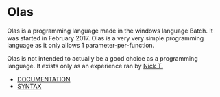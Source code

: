 # Olas
Olas is a programming language made in the windows language Batch. It was started in February 2017. Olas is a very very simple programming language as it only allows 1 parameter-per-function.

Olas is not intended to actually be a good choice as a programming language. It exists only as an experience ran by [Nick T.](https://github.com/NikTee)

* [DOCUMENTATION](https://github.com/NikTee/Olas/wiki/Documentation)
* [SYNTAX](https://github.com/NikTee/Olas/wiki/Syntax)
